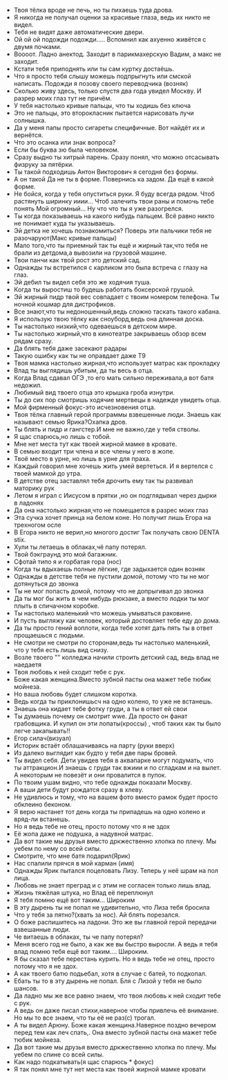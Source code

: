 - Твоя тёлка вроде не печь, но ты пихаешь туда дрова.  
- Я никогда не получал оценки за красивые глаза, ведь их никто не видел.  
- Тебя не видят даже автоматические двери.  
- Ой ой ой подожди подожди..... Вспомнил как ахуенно живётся с двумя почками.  
- Воооот. Ладно анектод. Заходит в парикмахерскую Вадим, а макс не заходит.  
- Кстати тебя приподнять или ты сам куртку достаёшь.  
- Что я просто тебя слышу можешь подпрыгнуть или смской написать. Подожди я позову своего переводчика (возняк)  
- Сколько живу здесь, только спустя два года увидел Москву. И разреp моих глаз тут не причём.  
- У тебя настолько кривые пальцы, что ты ходишь без ключа
- Это не пальцы, это второкласник пытается нарисовать лучи солнышка.  
- Да у меня папы просто сигареты специфичные. Вот найдёт их и вернётся.  
- Что это осанка или знак вопроса?  
- Если бы буква зю была человеком.
- Сразу выдно ты хитрый парень. Сразу понял, что можно отсасывать физруку за пятёрки.  
- Ты такой подходишь Антон Викторович я сегодня без формы.  
- А он такой Да не ты в форме. Повернись ка задом. Да ещё в какой форме.  
- Не бойся, когда у тебя опуститься руки. Я буду всегда рядом. Чтоб растянуть ширинку ииии... Чтоб залечить твои раны и помочь тебе понять Мой огромный... Ну что что ты я уже разогрелся.  
- Ты когда показываешь на какого нибудь пальцем. Всё равно никто не понимает куда ты указываешь.  
- Эй детка не хочешь познакомиться? Поверь эти пальчики тебя не разочаруют(Макс кривые пальцы)
- Мало того,что ты приемный так ты ещё и жирный так,что тебя не брали из детдома,а вывозили на грузовой машине.  
- Твои панчи как твой рост это детский сад.  
- Однажды ты встретился с карликом это была встреча с глазу на глаз.  
- Эй дебил ты видел себя это же ходячия туша.  
- Когда ты выростиш то будешь работать боксерской грушой.  
- Эй жирный пидр твой вес совпадает с твоим номером телефона. Ты ночной кошмар для дистрофиков.  
- Все знают,что ты недоношенный,ведь сложно таскать такого кабана.  
- Я использую твою тёлку как сноуборд,ведь она длинная доска.  
- Ты настолько низкий,что одеваешься в детском мире.  
- Ты настолько жирный,что в кинотеатре закрываешь обзор всем рядам сразу.  
- Да блять тебя даже засекают радары
- Такую ошибку как ты не оправдает даже Т9
- Твоя мамка настолько жирная,что использует матрас как прокладку
- Влад ты выглядишь убитым, да ты весь в отца.  
- Когда Влад сдавал ОГЭ ,то его мать сильно переживала,а вот батя недожил.  
- Любимый вид твоего отца это крышка гроба изнутри.  
- Ты до сих пор смотришь ходячие мертвецы в надежде увидеть отца.  
- Мой фирменный фокус-это исчезновения отца.  
- Твоя тёлка главный герой программы взвешенные люди. Знаешь как называют семью Ярика?Охапка дров.  
- Ты блять и пидр и гангстер.И мне не важно,где у тебя стволы.  
- Я щас спарюсь,но лишь с тобой.  
- Мне нет места тут как твоей жирной мамке в кровате.  
- В семью входит три члена и все члены у него в жопе.  
- Твоё место в урне, но лишь в урне для праха.  
- Каждый говорил мне хочешь жить умей вертеться. И я вертелся с твоей мамкой до утра.  
- В детстве отец заставлял тебя дрочить ему так ты развивал маторику рук
- Летом я играл с Иисусом в прятки ,но он подглядывал через дырки в ладонях
- Да она настолько жирная,что не помещается в разрес моих глаз
- Эта сучка хочет принца на белом коне. Но получит лишь Егора на трехногом осле
- В Егора никто не верил,но многого достиг Так получать свою DENTA stix.
- Хули ты летаешь в облаках,чё папу потерял.
- Твой бэкграунд это мой багажник.
- Сфотай типо я и горбатая гора (нос)  
- Когда ты вдыхаешь полные лёгкие, где задыхается один возняк  
- Однажды в детстве тебя не пустили домой, потому что ты не мог дотянуться до звонка
- Ты не мог попасть домой, потому что не допрыгивал до звонка  
- Да ты мог бы жить в чем нибудь рюкзаке, а вместо лодки ты мог плыть в спичачном коробке.  
- Ты настолько маленький что можешь умываться раковине.  
- И пусть выгляжу как человек, который достовляет тебе еду до дома.  
- Да ты просто гений воплоти, когда тебе хотят дать пять ты в ответ прощаешься с людьми.  
- Не смотри не смотри по сторонам,ведь ты настолько маленький, что у тебя есть лишь вид снизу.  
- Возле твоего "" колледжа начили строить детский сад, ведь влад не наедаетя  
- Твоя любовь к ней сходит тебе с рук.  
- Боже какая женщина.Вместо зубной пасты она мажет тебе тюбик мойнеза.  
- Но ваша любовь будет слишком коротка.  
- Ведь когда ты приклонишьсч на одно колено, то уже не встанешь.  
- Знаешь она кидает тебе фотку груди, а ты в ответ ей свои  
- Ты думаешь почему он смотрит wwe. Да просто он фанат грабовщика. И купил он эти лопаты(кроссы) , чтоб таких как ты было легче закапывать!!  
- Егор силач(визуал)  
- Историк встаёт облашачиваясь на парту (руки вверх)  
- Из далеко выглядит как будто у тебя две пары бровей.  
- Ты видел себя. Дети увидев тебя в аквапарке могут подумать, что ты аттракцион.И знаешь с груди так вжиии и по сгладкам и на вылет. А некоторым не повезёт и они провалится в пупок.  
- По твоим ушам видно, что тебе однажды показали Москву.  
- А ваши дети будут рождатся сразу в хлеву.  
- Не удивлюсь и тому, что на вашем фото вместо рамок будет просто обклеино беконом.  
- Я верю настанет тот день когда ты припадешь на одно колено и вряд-ли встанешь.  
- Но я ведь тебе не отец, просто потому что я не здох  
- Её жопа даже не подушка, а надувной матрас.  
- Да вот такие мы друзья вместо дркжественно хлопка по плечу. Мы уебем по нему со всей силы.  
- Смотрите, что мне батя подарил(Ярик)  
- Нас спалили прячся в мой карман (имя)  
- Однажды Ярик пытался поцеловать Лизу. Теперь у неё шрам на пол лица.  
- Любовь не знает преград и с этим не согласен только лишь влад.  
- Жизнь тяжёлая штука, но Влад её переплюнул  
- Я тебя помню ещё вот таким... Широким  
- В эту дырень ты не попал не удивительно, что Лиза тебя бросила
- Что у тебя за пятно?(хвать за нос). Ай блять порезался.  
- О боже распишитесь на ладони. Это же вы главной герой передачи взвешанные люди.  
- Че витаешь в облаках, ты че папу потерял?  
- Меня всего год не было, а как же вы быстро выросли. А ведь я тебя влад помню тебя ещё вот таким.... Широким.  
- Я бы сказал тебе перестань курить. Но я ведь тебе не отец, просто потому что я не здох.  
- А как твоего батю подьебал, хотя в случае с батей, то подкопал.  
- Ебать ты то в эту дырень не попал. Бля с Лизой у тебя не было шансов.  
- Да ладно мы же все равно знаем, что твоя любовь к ней сходит тебе с рук.  
- А ведь он даже писал стихи,наверное чтобы привлечь её внимание. Но мы то все знаем, что ты её не раз(с) трогал.  
- А ты видел Арюну. Боже какая женщина.Наверное поздно вечером перед тем как леч спать,. Она вместо зубной пасты она мажет тебе тюбик мойнеза.  
- Да вот такие мы друзья вместо дркжественно хлопка по плечу. Мы уебем по спине со всей силы.  
- Как надо подкатывать(я щас спарюсь * фокус)
- Я так понял мне тут нет места как твоей жирной мамке кровати
